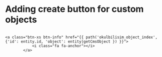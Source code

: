 # Adding create button for custom objects

```

<a class="btn-xs btn-info" href="{{ path('okulbilisim_object_index', {'id': entity.id, 'object': entity|getCmsObject }) }}">
            <i class="fa fa-anchor"></i>
        </a>
```